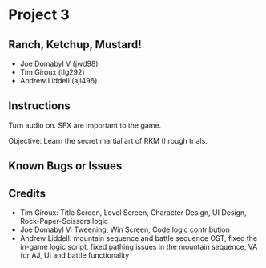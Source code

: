 # Project 3

## Ranch, Ketchup, Mustard!

* Joe Domabyl V (jwd98)
* Tim Giroux (tlg292)
* Andrew Liddell (ajl496)

## Instructions

Turn audio on. SFX are important to the game.

Objective: Learn the secret martial art of RKM through trials.


## Known Bugs or Issues


## Credits

* Tim Giroux: Title Screen, Level Screen, Character Design, UI Design, Rock-Paper-Scissors logic
* Joe Domabyl V: Tweening, Win Screen, Code logic contribution
* Andrew Liddell: mountain sequence and battle sequence OST, fixed the in-game logic script, fixed pathing issues in the mountain sequence, VA for AJ, UI and battle functionality

